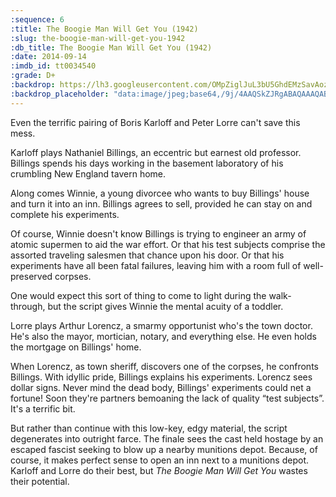 ```yaml
---
:sequence: 6
:title: The Boogie Man Will Get You (1942)
:slug: the-boogie-man-will-get-you-1942
:db_title: The Boogie Man Will Get You (1942)
:date: 2014-09-14
:imdb_id: tt0034540
:grade: D+
:backdrop: https://lh3.googleusercontent.com/OMpZiglJuL3bU5GhdEMzSavAoz6fELXuLp_nvDcJStltZUPZj7sBhRg3J7dYUbcwOy6lyMZ_qQ9Z=w1000-l75-rj
:backdrop_placeholder: "data:image/jpeg;base64,/9j/4AAQSkZJRgABAQAAAQABAAD/2wCEACgcHiMeGSgjISMtKygwPGRBPDc3PHtYXUlkkYCZlo+AjIqgtObDoKrarYqMyP/L2u71////m8H////6/+b9//gBKy0tMCkwajU1auyZgJns7Ozs7Ozs7Ozs7Ozs7Ozs7Ozs7Ozs7Ozs7Ozs7Ozs7Ozs7Ozs7Ozs7Ozs7Ozs7Ozs7P/AABEIAAsAFAMBIgACEQEDEQH/xAAYAAACAwAAAAAAAAAAAAAAAAADBQACBP/EACMQAAIBAwEJAAAAAAAAAAAAAAECAAMEEUEFEhMUISIxUaH/xAAUAQEAAAAAAAAAAAAAAAAAAAAA/8QAFBEBAAAAAAAAAAAAAAAAAAAAAP/aAAwDAQACEQMRAD8AJf1xx6VMXTUcAlt35L2rmpSXlWFMAgtlPPuL9odl+SoGSmT0zoZs2OoFo7alsQGJYSQckD//2Q=="
---
```

Even the terrific pairing of Boris Karloff and Peter Lorre can't save this mess.

Karloff plays Nathaniel Billings, an eccentric but earnest old professor. Billings spends his days working in the basement laboratory of his crumbling New England tavern home.

Along comes Winnie, a young divorcee who wants to buy Billings' house and turn it into an inn. Billings agrees to sell, provided he can stay on and complete his experiments.

Of course, Winnie doesn't know Billings is trying to engineer an army of atomic supermen to aid the war effort. Or that his test subjects comprise the assorted traveling salesmen that chance upon his door. Or that his experiments have all been fatal failures, leaving him with a room full of well-preserved corpses.

One would expect this sort of thing to come to light during the walk-through, but the script gives Winnie the mental acuity of a toddler.

Lorre plays Arthur Lorencz, a smarmy opportunist who's the town doctor. He's also the mayor, mortician, notary, and everything else. He even holds the mortgage on Billings' home.

When Lorencz, as town sheriff, discovers one of the corpses, he confronts Billings. With idyllic pride, Billings explains his experiments. Lorencz sees dollar signs. Never mind the dead body, Billings' experiments could net a fortune! Soon they're partners bemoaning the lack of quality “test subjects”. It's a terrific bit.

But rather than continue with this low-key, edgy material, the script degenerates into outright farce. The finale sees the cast held hostage by an escaped fascist seeking to blow up a nearby munitions depot. Because, of course, it makes perfect sense to open an inn next to a munitions depot. Karloff and Lorre do their best, but _The Boogie Man Will Get You_ wastes their potential.